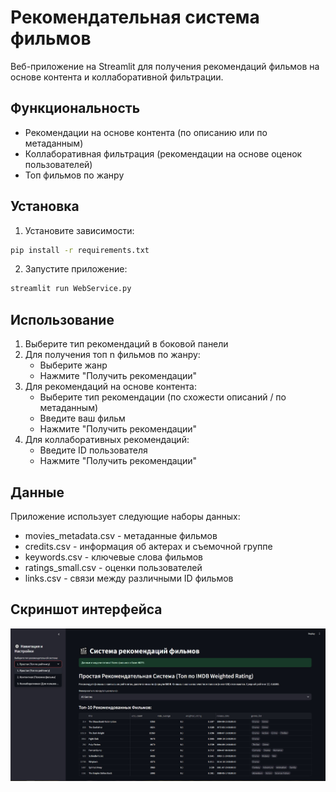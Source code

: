 # Рекомендательная система фильмов

Веб-приложение на Streamlit для получения рекомендаций фильмов на основе контента и коллаборативной фильтрации.

## Функциональность

- Рекомендации на основе контента (по описанию или по метаданным)
- Коллаборативная фильтрация (рекомендации на основе оценок пользователей)
- Топ фильмов по жанру

## Установка

1. Установите зависимости:

```bash
pip install -r requirements.txt
```

2. Запустите приложение:

```bash
streamlit run WebService.py
```

## Использование

1. Выберите тип рекомендаций в боковой панели
2. Для получения топ n фильмов по жанру:
   - Выберите жанр
   - Нажмите "Получить рекомендации"
2. Для рекомендаций на основе контента:
   - Выберите тип рекомендации (по схожести описаний / по метаданным)
   - Введите ваш фильм 
   - Нажмите "Получить рекомендации"
3. Для коллаборативных рекомендаций:
   - Введите ID пользователя
   - Нажмите "Получить рекомендации"

## Данные

Приложение использует следующие наборы данных:

- movies_metadata.csv - метаданные фильмов
- credits.csv - информация об актерах и съемочной группе
- keywords.csv - ключевые слова фильмов
- ratings_small.csv - оценки пользователей
- links.csv - связи между различными ID фильмов

## Скриншот интерфейса
<img src="web.jpg" alt="Демонстрация работы" width="800">
